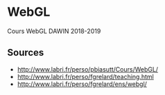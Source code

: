 # WebGL
Cours WebGL DAWIN 2018-2019

## Sources
- http://www.labri.fr/perso/pbiasutt/Cours/WebGL/
- http://www.labri.fr/perso/fgrelard/teaching.html
- http://www.labri.fr/perso/fgrelard/ens/webgl/
